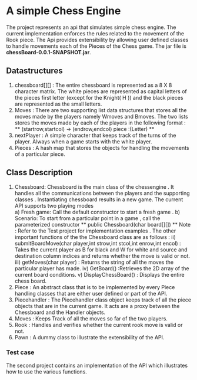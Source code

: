# A simple Chess Engine
The project represents an api that simulates simple chess engine. The current implementation enforces the rules related to the movement of the Rook piece.  The Api provides extensibility by allowing user defined classes to handle movements each of the Pieces of the Chess game. 
The jar file is **chessBoard-0.0.1-SNAPSHOT.jar**.
## Datastructures
1) chessboard[][] : The entire chessboard is represented as a 8 X 8 character matrix. The white pieces are represented as capital letters of the pieces first letter (except for the Knight( H )) and the black pieces are represented as the small letters. 
2) Moves : There are two supporting list data structures that stores all the moves made by the players namely Wmoves and Bmoves.  The two lists stores the moves made by each of the players in the following format : ** (startrow,startcol) -> (endrow,endcol)  piece :(Letter) **
3) nextPlayer : A simple character that keeps track of the turns of the player. Always when a game starts with the white player.  
4) Pieces : A hash map that stores the objects for handling the movements of a particular piece.
## Class Description
1) Chessboard:  Chessboard is the main class of the chessengine .  It handles all the communications between the players and the supporting classes .   Instantiating chessboard results in a new game. The current API supports two playing modes  
	a) Fresh game: Call the default constructor to start a fresh game . 
	b) Scenario: To start from a particular point in a game , call the parameterized constructor 
		**  public Chessboard(char board[][]) **
Note : Refer to the Test project for implementation examples . 
  The other important functions of the the Chessboard class are as follows  :
   ii) submitBoardMove(char player,int strow,int stcol,int enrow,int encol) :  Takes the current player as B for black and W for white  and  source and destination column indices and returns whether the move is valid or not. 
   iii) getMoves(char player) : Returns the string of all the moves the particular player has made.
   iv) GetBoard() :Retrieves the 2D array of the current board conditions.
   v) DisplayChessBoard() : Displays the entire chess board.
 3) Piece : An abstract class that is to be implemented by every Piece handling classes that  are either user defined or part of the API. 
4) Piecehandler  : The  Piecehandler class object keeps track of all the piece objects that are in the current game. It acts are a proxy between the Chessboard and the Handler objects.
5) Moves : Keeps Track of all the moves so far of the two players.
6) Rook : Handles and verifies whether the current rook move is valid or not. 
7) Pawn  : A dummy class to illustrate the extensibility of the API.
### Test case 
 The second project contains an implementation of the API which illustrates how to use the various functions.

